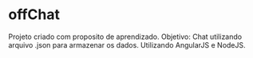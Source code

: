 # offChat
Projeto criado com proposito de aprendizado. Objetivo: Chat utilizando arquivo .json para armazenar os dados. Utilizando AngularJS e NodeJS.
